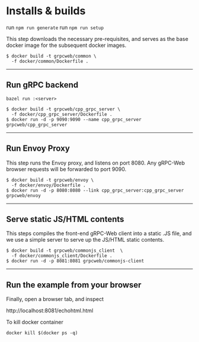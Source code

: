 # Installs & builds

run `npm run generate`
run `npm run setup`

This step downloads the necessary pre-requisites, and serves as the base docker image for the subsequent docker images.
```
$ docker build -t grpcweb/common \
  -f docker/common/Dockerfile .
```

------------

## Run gRPC backend

`bazel run :<server>`
```
$ docker build -t grpcweb/cpp_grpc_server \
  -f docker/cpp_grpc_server/Dockerfile .
$ docker run -d -p 9090:9090 --name cpp_grpc_server grpcweb/cpp_grpc_server
```
-------------

## Run Envoy Proxy

This step runs the Envoy proxy, and listens on port 8080. Any gRPC-Web browser requests will be forwarded to port 9090.
```
$ docker build -t grpcweb/envoy \
  -f docker/envoy/Dockerfile .
$ docker run -d -p 8080:8080 --link cpp_grpc_server:cpp_grpc_server grpcweb/envoy
```
--------------

## Serve static JS/HTML contents

This steps compiles the front-end gRPC-Web client into a static .JS file, and we use a simple server to serve up the JS/HTML static contents.

```
$ docker build -t grpcweb/commonjs_client  \
  -f docker/commonjs_client/Dockerfile .
$ docker run -d -p 8081:8081 grpcweb/commonjs-client
```

--------------
## Run the example from your browser

Finally, open a browser tab, and inspect

http://localhost:8081/echohtml.html

<!-- 
## Compile the Client JavaScript Code

Next, we need to compile the client side JavaScript code into something that
can be consumed by the browser.

```sh
$ npm install
$ npx webpack client.js
```

Here we use `webpack` and give it an entry point `client.js`. You can also use
`browserify` or other similar tools. This will resolve all the `require()`
statements and produce a `./dist/main.js` file that can be embedded in our
`index.html` file.

## Run the Example!

We are ready to run the Hello World example. The following set of commands will
run the 3 processes all in the background.

 1. Run the NodeJS gRPC Service. This listens at port `:9090`.

 ```sh
 $ bazel run :<server_name>
 ```

 2. Run the Envoy proxy. The `envoy.yaml` file configures Envoy to listen to
 browser requests at port `:8080`, and forward them to port `:9090` (see
 above).

 ```sh
 $ docker build -t helloworld/envoy -f ./docker/envoy/envoy.Dockerfile .
 $ docker run -d -p 8080:8080 -p 9901:9901 --network=host helloworld/envoy
 ```

NOTE: As per [this issue](https://github.com/grpc/grpc-web/issues/436):
if you are running Docker on Mac/Windows, remove the `--network=host` option:

 ```sh
 ...
 $ docker run -d -p 8080:8080 -p 9901:9901 helloworld/envoy
 ```

 3. Run the simple Web Server. This hosts the static file `index.html` and
 `dist/main.js` we generated earlier.

 ```sh
 $ python2 -m SimpleHTTPServer 8081 &
 ```

 or for Python 3.x

 ```sh
 $ python3 -m http.server 8081 &
 ```

When these are all ready, you can open a browser tab and navigate to

```
localhost:8081
```

Open up the developer console and you should see the following printed out:

```
Hello! World
```

You can also browse to the envoy admin via
```
localhost:9901
``` -->

To kill docker container
```
docker kill $(docker ps -q)
```
